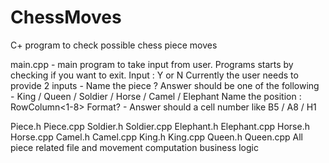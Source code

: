 # ChessMoves
C+ program to check possible chess piece moves

main.cpp - main program to take input from user. 
Programs starts by checking if you want to exit. Input : Y or N
Currently the user needs to provide 2 inputs - 
Name the piece ? Answer should be one of the following - King / Queen / Soldier / Horse / Camel / Elephant
Name the position : Row<A-H>Column<1-8> Format? - Answer should a cell number like B5 / A8 / H1

Piece.h
Piece.cpp
Soldier.h
Soldier.cpp
Elephant.h
Elephant.cpp
Horse.h
Horse.cpp
Camel.h
Camel.cpp
King.h
King.cpp
Queen.h
Queen.cpp
All piece related file and movement computation business logic
